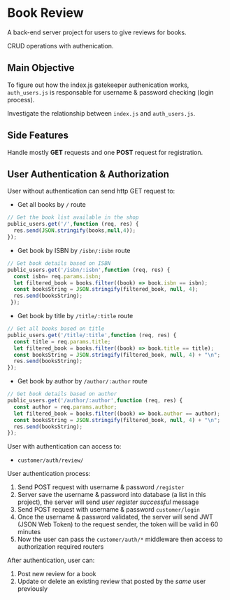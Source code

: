 # Book Review

A back-end server project for users to give reviews for books.

CRUD operations with authenication.

## Main Objective

To figure out how the index.js gatekeeper authenication works, `auth_users.js` is responsable for username & password checking (login process).

Investigate the relationship between `index.js` and `auth_users.js`.

## Side Features 

Handle mostly **GET** requests and one **POST** request for registration.

## User Authentication & Authorization

User without authentication can send http GET request to:
- Get all books by `/` route

```js
// Get the book list available in the shop
public_users.get('/',function (req, res) {
  res.send(JSON.stringify(books,null,4));
});
```

- Get book by ISBN by `/isbn/:isbn` route

```js
// Get book details based on ISBN
public_users.get('/isbn/:isbn',function (req, res) {
  const isbn= req.params.isbn;
  let filtered_book = books.filter((book) => book.isbn == isbn);
  const booksString = JSON.stringify(filtered_book, null, 4);
  res.send(booksString);
 });
```

- Get book by title by `/title/:title` route

```js
// Get all books based on title
public_users.get('/title/:title',function (req, res) {
  const title = req.params.title;
  let filtered_book = books.filter((book) => book.title == title);
  const booksString = JSON.stringify(filtered_book, null, 4) + "\n";
  res.send(booksString);
});
```

- Get book by author by `/author/:author` route

```js
// Get book details based on author
public_users.get('/author/:author',function (req, res) {
  const author = req.params.author;
  let filtered_book = books.filter((book) => book.author == author);
  const booksString = JSON.stringify(filtered_book, null, 4) + "\n";
  res.send(booksString);
});
```

User with authentication can access to:
- `customer/auth/review/`

User authentication process:
1. Send POST request with username & password `/register`
2. Server save the username & password into database (a list in this project), the server will send *user register successful* message
3. Send POST request with username & password `customer/login`
4. Once the username & password validated, the server will send JWT (JSON Web Token) to the request sender, the token will be valid in 60 minutes
5. Now the user can pass the `customer/auth/*` middleware then access to authorization required routers

After authentication, user can:
1. Post new review for a book
2. Update or delete an existing review that posted by the _same_ user previously
